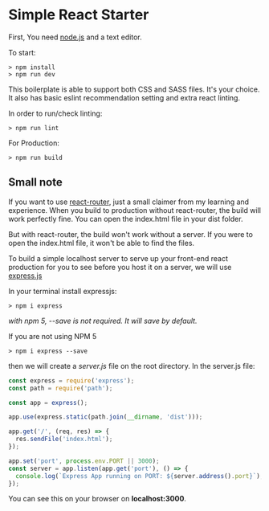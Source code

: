 # Simple React Starter

First, You need [node.js](https://nodejs.org/en/) and a text editor.



To start:

```
> npm install
> npm run dev
```

This boilerplate is able to support both CSS and SASS files. It's your choice. It also has basic eslint recommendation setting and extra react linting.

In order to run/check linting:

```
> npm run lint
```

For Production:

```
> npm run build
```

## Small note

If you want to use [react-router](https://github.com/ReactTraining/react-router), just a small claimer from my learning and experience. When you build to production without react-router, the build will work perfectly fine. You can open the index.html file in your dist folder.

But with react-router, the build won't work without a server. If you were to open the index.html file, it won't be able to find the files.

To build a simple localhost server to serve up your front-end react production for you to see before you host it on a server, we will use [express.js](https://expressjs.com/)

In your terminal install expressjs:

```
> npm i express
```
*with npm 5, --save is not required. It will save by default.*

If you are not using NPM 5

```
> npm i express --save
```

then we will create a *server.js* file on the root directory.
In the server.js file:

```js
const express = require('express');
const path = require('path');

const app = express();

app.use(express.static(path.join(__dirname, 'dist')));

app.get('/', (req, res) => {
  res.sendFile('index.html');
});

app.set('port', process.env.PORT || 3000);
const server = app.listen(app.get('port'), () => {
  console.log(`Express App running on PORT: ${server.address().port}`);
});
```

You can see this on your browser on **localhost:3000**.